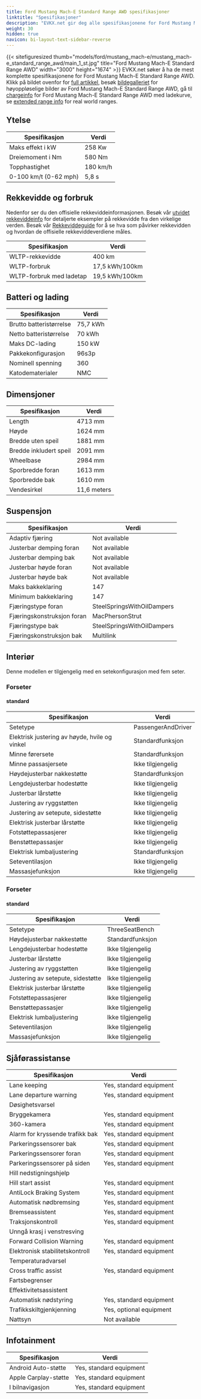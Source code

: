 ```yaml
---
title: Ford Mustang Mach-E Standard Range AWD spesifikasjoner
linktitle: "Spesifikasjoner"
description: "EVKX.net gir deg alle spesifikasjonene for Ford Mustang Mach-E Standard Range AWD."
weight: 30
hidden: true
navicon: bi-layout-text-sidebar-reverse
---
```

{{< sitefiguresized thumb="models/ford/mustang_mach-e/mustang_mach-e_standard_range_awd/main_1_st.jpg" title="Ford Mustang Mach-E Standard Range AWD" width="3000" height="1674" >}}
EVKX.net søker å ha de mest komplette spesifikasjonene for Ford Mustang Mach-E Standard Range AWD. Klikk på bildet ovenfor for [full artikkel](../), besøk [bildegalleriet](../gallery/) for høyoppløselige bilder av Ford Mustang Mach-E Standard Range AWD, gå til [chargeinfo](../chargecurve/) for Ford Mustang Mach-E Standard Range AWD med ladekurve, se [extended range info](../rangeandconsumption/) for real world ranges. 


## Ytelse

<table class="table table-striped">
<thead>
<tr><th>Spesifikasjon</th><th>Verdi</th></tr>
</thead>
<tbody>
<tr><td>Maks effekt i kW</td><td>258 Kw</td></tr>
<tr><td>Dreiemoment i Nm</td><td>580 Nm</td></tr>
<tr><td>Topphastighet</td><td>180 km/h</td></tr>
<tr><td>0-100 km/t (0-62 mph)</td><td>5,8 s</td></tr>
</tbody>
</table>



## Rekkevidde og forbruk

Nedenfor ser du den offisielle rekkeviddeinformasjonen. Besøk vår [utvidet rekkeviddeinfo](../rangeandconsumption/) for detaljerte eksempler på rekkevidde fra den virkelige verden. Besøk vår [Rekkeviddeguide](../../../../../guides/understandingrange/) for å se hva som påvirker rekkevidden og hvordan de offisielle rekkeviddeverdiene måles.
<table class="table table-striped">
<thead>
<tr><th>Spesifikasjon</th><th>Verdi</th></tr>
</thead>
<tbody>
<tr><td>WLTP-rekkevidde</td><td>400 km</td></tr>
<tr><td>WLTP-forbruk</td><td>17,5 kWh/100km</td></tr>
<tr><td>WLTP-forbruk med ladetap</td><td>19,5 kWh/100km</td></tr>
</tbody>
</table>



## Batteri og lading

<table class="table table-striped">
<thead>
<tr><th>Spesifikasjon</th><th>Verdi</th></tr>
</thead>
<tbody>
<tr><td>Brutto batteristørrelse</td><td>75,7 kWh</td></tr>
<tr><td>Netto batteristørrelse</td><td>70 kWh</td></tr>
<tr><td>Maks DC-lading</td><td>150 kW</td></tr>
<tr><td>Pakkekonfigurasjon</td><td>96s3p</td></tr>
<tr><td>Nominell spenning</td><td>360</td></tr>
<tr><td>Katodematerialer</td><td>NMC</td></tr>
</tbody>
</table>



## Dimensjoner

<table class="table table-striped">
<thead>
<tr><th>Spesifikasjon</th><th>Verdi</th></tr>
</thead>
<tbody>
<tr><td>Length</td><td>4713 mm</td></tr>
<tr><td>Høyde</td><td>1624 mm</td></tr>
<tr><td>Bredde uten speil</td><td>1881 mm</td></tr>
<tr><td>Bredde inkludert speil</td><td>2091 mm</td></tr>
<tr><td>Wheelbase</td><td>2984 mm</td></tr>
<tr><td>Sporbredde foran</td><td>1613 mm</td></tr>
<tr><td>Sporbredde bak</td><td>1610 mm</td></tr>
<tr><td>Vendesirkel</td><td>11,6 meters</td></tr>
</tbody>
</table>

## Suspensjon

<table class="table table-striped">
<thead>
<tr><th>Spesifikasjon</th><th>Verdi</th></tr>
</thead>
<tbody>
<tr><td>Adaptiv fjæring</td><td>Not available</td></tr>
<tr><td>Justerbar demping foran</td><td>Not available</td></tr>
<tr><td>Justerbar demping bak</td><td>Not available</td></tr>
<tr><td>Justerbar høyde foran</td><td>Not available</td></tr>
<tr><td>Justerbar høyde bak</td><td>Not available</td></tr>
<tr><td>Maks bakkeklaring</td><td>147</td></tr>
<tr><td>Minimum bakkeklaring</td><td>147</td></tr>
<tr><td>Fjæringstype foran</td><td>SteelSpringsWithOilDampers</td></tr>
<tr><td>Fjæringskonstruksjon foran</td><td>MacPhersonStrut</td></tr>
<tr><td>Fjæringstype bak</td><td>SteelSpringsWithOilDampers</td></tr>
<tr><td>Fjæringskonstruksjon bak</td><td>Multilink</td></tr>
</tbody>
</table>

## Interiør

Denne modellen er tilgjengelig med en setekonfigurasjon med fem seter.

### Forseter


#### standard

<table class="table table-striped">
<thead>
<tr><th>Spesifikasjon</th><th>Verdi</th></tr>
</thead>
<tbody>
<tr><td>Setetype</td><td>PassengerAndDriver</td></tr>
<tr><td>Elektrisk justering av høyde, hvile og vinkel</td><td>Standardfunksjon</td></tr>
<tr><td>Minne førersete</td><td>Standardfunksjon</td></tr>
<tr><td>Minne passasjersete</td><td>Ikke tilgjengelig</td></tr>
<tr><td>Høydejusterbar nakkestøtte</td><td>Standardfunksjon</td></tr>
<tr><td>Lengdejusterbar hodestøtte</td><td>Ikke tilgjengelig</td></tr>
<tr><td>Justerbar lårstøtte</td><td>Ikke tilgjengelig</td></tr>
<tr><td>Justering av ryggstøtten</td><td>Ikke tilgjengelig</td></tr>
<tr><td>Justering av setepute, sidestøtte</td><td>Ikke tilgjengelig</td></tr>
<tr><td>Elektrisk justerbar lårstøtte</td><td>Ikke tilgjengelig</td></tr>
<tr><td>Fotstøttepassasjerer</td><td>Ikke tilgjengelig</td></tr>
<tr><td>Benstøttepassasjer</td><td>Ikke tilgjengelig</td></tr>
<tr><td>Elektrisk lumbaljustering</td><td>Standardfunksjon</td></tr>
<tr><td>Seteventilasjon</td><td>Ikke tilgjengelig</td></tr>
<tr><td>Massasjefunksjon</td><td>Ikke tilgjengelig</td></tr>
</tbody>
</table>

### Forseter


#### standard

<table class="table table-striped">
<thead>
<tr><th>Spesifikasjon</th><th>Verdi</th></tr>
</thead>
<tbody>
<tr><td>Setetype</td><td>ThreeSeatBench</td></tr>
<tr><td>Høydejusterbar nakkestøtte</td><td>Standardfunksjon</td></tr>
<tr><td>Lengdejusterbar hodestøtte</td><td>Ikke tilgjengelig</td></tr>
<tr><td>Justerbar lårstøtte</td><td>Ikke tilgjengelig</td></tr>
<tr><td>Justering av ryggstøtten</td><td>Ikke tilgjengelig</td></tr>
<tr><td>Justering av setepute, sidestøtte</td><td>Ikke tilgjengelig</td></tr>
<tr><td>Elektrisk justerbar lårstøtte</td><td>Ikke tilgjengelig</td></tr>
<tr><td>Fotstøttepassasjerer</td><td>Ikke tilgjengelig</td></tr>
<tr><td>Benstøttepassasjer</td><td>Ikke tilgjengelig</td></tr>
<tr><td>Elektrisk lumbaljustering</td><td>Ikke tilgjengelig</td></tr>
<tr><td>Seteventilasjon</td><td>Ikke tilgjengelig</td></tr>
<tr><td>Massasjefunksjon</td><td>Ikke tilgjengelig</td></tr>
</tbody>
</table>

## Sjåførassistanse

<table class="table table-striped">
<thead>
<tr><th>Spesifikasjon</th><th>Verdi</th></tr>
</thead>
<tbody>
<tr><td>Lane keeping</td><td>Yes, standard equipment</td></tr>
<tr><td>Lane departure warning</td><td>Yes, standard equipment</td></tr>
<tr><td>Døsighetsvarsel</td><td></td></tr>
<tr><td>Bryggekamera</td><td>Yes, standard equipment</td></tr>
<tr><td>360-kamera</td><td>Yes, standard equipment</td></tr>
<tr><td>Alarm for kryssende trafikk bak</td><td>Yes, standard equipment</td></tr>
<tr><td>Parkeringssensorer bak</td><td>Yes, standard equipment</td></tr>
<tr><td>Parkeringssensorer foran</td><td>Yes, standard equipment</td></tr>
<tr><td>Parkeringssensorer på siden</td><td>Yes, standard equipment</td></tr>
<tr><td>Hill nedstigningshjelp</td><td></td></tr>
<tr><td>Hill start assist</td><td>Yes, standard equipment</td></tr>
<tr><td>AntiLock Braking System</td><td>Yes, standard equipment</td></tr>
<tr><td>Automatisk nødbremsing</td><td>Yes, standard equipment</td></tr>
<tr><td>Bremseassistent</td><td>Yes, standard equipment</td></tr>
<tr><td>Traksjonskontroll</td><td>Yes, standard equipment</td></tr>
<tr><td>Unngå krasj i venstresving</td><td></td></tr>
<tr><td>Forward Collision Warning</td><td>Yes, standard equipment</td></tr>
<tr><td>Elektronisk stabilitetskontroll</td><td>Yes, standard equipment</td></tr>
<tr><td>Temperaturadvarsel</td><td></td></tr>
<tr><td>Cross traffic assist</td><td>Yes, standard equipment</td></tr>
<tr><td>Fartsbegrenser</td><td></td></tr>
<tr><td>Effektivitetsassistent</td><td></td></tr>
<tr><td>Automatisk nødstyring</td><td>Yes, standard equipment</td></tr>
<tr><td>Trafikkskiltgjenkjenning</td><td>Yes, optional equipment</td></tr>
<tr><td>Nattsyn</td><td>Not available</td></tr>
</tbody>
</table>

## Infotainment

<table class="table table-striped">
<thead>
<tr><th>Spesifikasjon</th><th>Verdi</th></tr>
</thead>
<tbody>
<tr><td>Android Auto-støtte</td><td>Yes, standard equipment</td></tr>
<tr><td>Apple Carplay-støtte</td><td>Yes, standard equipment</td></tr>
<tr><td>I bilnavigasjon</td><td>Yes, standard equipment</td></tr>
</tbody>
</table>
